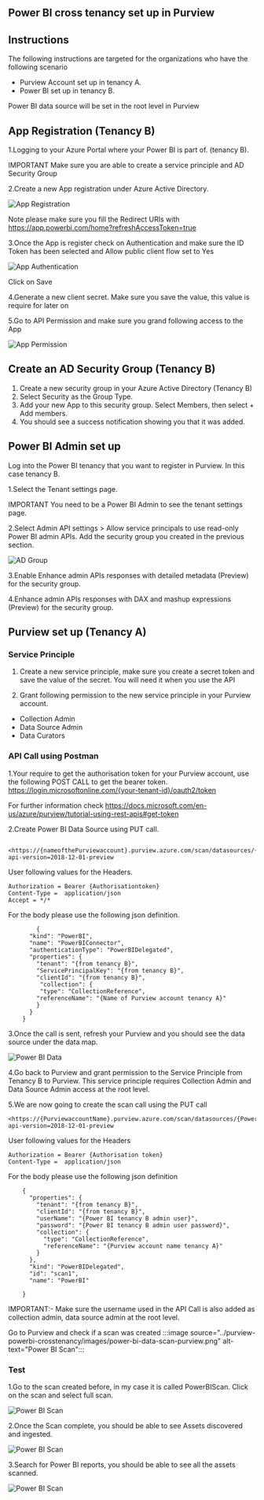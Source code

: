 ## Power BI cross tenancy set up in Purview

## Instructions

The following instructions are targeted for the organizations who have the following scenario

- Purview Account set up in tenancy A.
- Power BI set up in tenancy B.

Power BI data source will be set in the root level in Purview

## App Registration (Tenancy B)

1.Logging to your Azure Portal where your Power BI is part of. (tenancy B).
  
IMPORTANT Make sure you are able to create a service principle and AD Security Group

2.Create a new App registration under Azure Active Directory.

 ![App Registration](Images/aad-app-registration-set-up.png)

Note please make sure you fill the Redirect URIs with <https://app.powerbi.com/home?refreshAccessToken=true>

3.Once the App is register check on Authentication and make sure the ID Token has been selected and Allow public client flow set to Yes

 ![App Authentication](Images/app-registration-token-setup.png)

Click on Save

4.Generate a new client secret. Make sure you save the value, this value is require for later on

5.Go to API Permission and make sure you grand following access to the App

 ![App Permission](Images/app-registration-API.png)

## Create an AD Security Group (Tenancy B)

1. Create a new security group in your Azure Active Directory (Tenancy B)
2. Select Security as the Group Type.
3. Add your new App to this security group. Select Members, then select + Add members.
4. You should see a success notification showing you that it was added.

## Power BI Admin set up

Log into the Power BI tenancy that you want to register in Purview. In this case tenancy B.

1.Select the Tenant settings page.

IMPORTANT You need to be a Power BI Admin to see the tenant settings page.

2.Select Admin API settings > Allow service principals to use read-only Power BI admin APIs. Add the security group you created in the previous section.

 ![AD Group](Images/power-bi-security-group-api-read-only.png)

3.Enable Enhance admin APIs responses with detailed metadata (Preview) for the security group.

4.Enhance admin APIs responses with DAX and mashup expressions (Preview) for the security group.

## Purview set up (Tenancy A)

### Service Principle

1. Create a new service principle, make sure you create a secret token and save the value of the secret. You will need it  when you use the API

2. Grant following permission to the new service principle in your Purview account.

- Collection Admin
- Data Source Admin
- Data Curators

### API Call using Postman

1.Your require to get the authorisation token for your Purview account, use the following POST CALL to get the bearer token. <https://login.microsoftonline.com/{your-tenant-id}/oauth2/token>

For further information check <https://docs.microsoft.com/en-us/azure/purview/tutorial-using-rest-apis#get-token>

2.Create Power BI Data Source using PUT call.

      <https://{nameofthePurviewaccount}.purview.azure.com/scan/datasources/{PowerBIDataSourceName}?api-version=2018-12-01-preview

User following values for the Headers.

    Authorization = Bearer {Authorisationtoken}
    Content-Type =  application/json
    Accept = */*

For the body please use the following json definition.

            {
          "kind": "PowerBI",
          "name": "PowerBIConnector",
          "authenticationType": "PowerBIDelegated",
          "properties": {
            "tenant": "{from tenancy B}",
            "ServicePrincipalKey": "{from tenancy B}",
            "clientId": "{from tenancy B}",
             "collection": {
             "type": "CollectionReference",
            "referenceName": "{Name of Purview account tenancy A}"
            }
          }
        }

3.Once the call is sent, refresh your Purview and you should see the data source under the data map.

![Power BI Data](Images/power-bi-data-source-purview.png)

4.Go back to Purview and grant permission to the Service Principle from Tenancy B to Purview.
This service principle requires Collection Admin and Data Source Admin access at the root level.

5.We are now going to create the scan call using the PUT call  

    <https://{PurviewaccountName}.purview.azure.com/scan/datasources/{PowerBIDataSourceName}/scans/PowerBIScan?api-version=2018-12-01-preview

User following values for the Headers

    Authorization = Bearer {Authorisation token}
    Content-Type =  application/json

 For the body please use the following json definition

        {
          "properties": {
            "tenant": "{from tenancy B}",
            "clientId": "{from tenancy B}",
            "userName": "{Power BI tenancy B admin user}",
            "password": "{Power BI tenancy B admin user password}",
            "collection": {
              "type": "CollectionReference",
              "referenceName": "{Purview account name tenancy A}"
            }
          },
          "kind": "PowerBIDelegated",
          "id": "scan1",
          "name": "PowerBI"
        
        }

IMPORTANT:- Make sure the username used in the API Call is also added as collection admin, data source admin at the root level.

Go to Purview and check if a scan was created :::image source="../purview-powerbi-crosstenancy/images/power-bi-data-scan-purview.png" alt-text="Power BI Scan":::

### Test

1.Go to the scan created before, in my case it is called PowerBIScan. Click on the scan and select full scan. 

![Power BI Scan](Images/power-bi-data-runscan-purview.png)

2.Once the Scan complete, you should be able to see Assets discovered and ingested. 

![Power BI Scan](Images/power-bi-data-runscan-sucess-purview.png)

3.Search for Power BI reports, you should be able to see all the assets scanned. 

![Power BI Scan](Images/power-bi-assets-purview.png)

